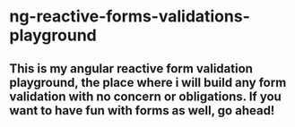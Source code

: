 # ng-reactive-forms-validations-playground
## This is my angular reactive form validation playground, the place where i will build any form validation with no concern or obligations. If you want to have fun with forms as well, go ahead!

